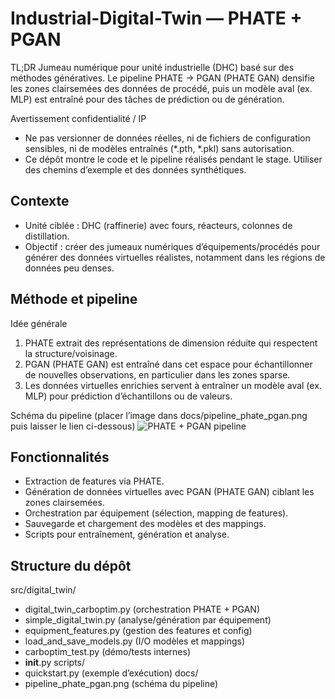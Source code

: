 # Industrial-Digital-Twin — PHATE + PGAN

TL;DR
Jumeau numérique pour unité industrielle (DHC) basé sur des méthodes génératives. Le pipeline PHATE -> PGAN (PHATE GAN) densifie les zones clairsemées des données de procédé, puis un modèle aval (ex. MLP) est entraîné pour des tâches de prédiction ou de génération.

Avertissement confidentialité / IP
- Ne pas versionner de données réelles, ni de fichiers de configuration sensibles, ni de modèles entraînés (*.pth, *.pkl) sans autorisation.
- Ce dépôt montre le code et le pipeline réalisés pendant le stage. Utiliser des chemins d’exemple et des données synthétiques.

## Contexte
- Unité ciblée : DHC (raffinerie) avec fours, réacteurs, colonnes de distillation.
- Objectif : créer des jumeaux numériques d’équipements/procédés pour générer des données virtuelles réalistes, notamment dans les régions de données peu denses.

## Méthode et pipeline
Idée générale
1) PHATE extrait des représentations de dimension réduite qui respectent la structure/voisinage.
2) PGAN (PHATE GAN) est entraîné dans cet espace pour échantillonner de nouvelles observations, en particulier dans les zones sparse.
3) Les données virtuelles enrichies servent à entraîner un modèle aval (ex. MLP) pour prédiction d’échantillons ou de valeurs.

Schéma du pipeline
(placer l’image dans docs/pipeline_phate_pgan.png puis laisser le lien ci-dessous)
![PHATE + PGAN pipeline](docs/pipeline_phate_pgan.jpeg)

## Fonctionnalités
- Extraction de features via PHATE.
- Génération de données virtuelles avec PGAN (PHATE GAN) ciblant les zones clairsemées.
- Orchestration par équipement (sélection, mapping de features).
- Sauvegarde et chargement des modèles et des mappings.
- Scripts pour entraînement, génération et analyse.

## Structure du dépôt
src/digital_twin/
  - digital_twin_carboptim.py      (orchestration PHATE + PGAN)
  - simple_digital_twin.py         (analyse/génération par équipement)
  - equipment_features.py          (gestion des features et config)
  - load_and_save_models.py        (I/O modèles et mappings)
  - carboptim_test.py              (démo/tests internes)
  - __init__.py
scripts/
  - quickstart.py                  (exemple d’exécution)
docs/
  - pipeline_phate_pgan.png        (schéma du pipeline)


